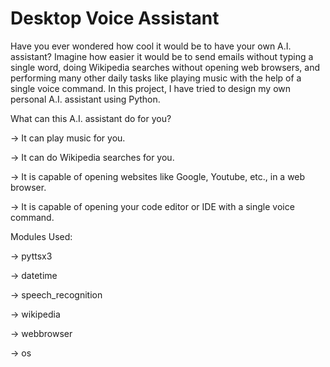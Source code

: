 # Desktop Voice Assistant
Have you ever wondered how cool it would be to have your own A.I. assistant? Imagine how easier it would be to send emails without typing a single word, doing Wikipedia searches without opening web browsers, and performing many other daily tasks like playing music with the help of a single voice command. In this project, I have tried to design my own personal A.I. assistant using Python.

What can this A.I. assistant do for you?

-> It can play music for you.

-> It can do Wikipedia searches for you.

-> It is capable of opening websites like Google, Youtube, etc., in a web browser.

-> It is capable of opening your code editor or IDE with a single voice command.

Modules Used:

   -> pyttsx3
   
   -> datetime
   
   -> speech_recognition
   
   -> wikipedia
   
   -> webbrowser
   
   -> os
